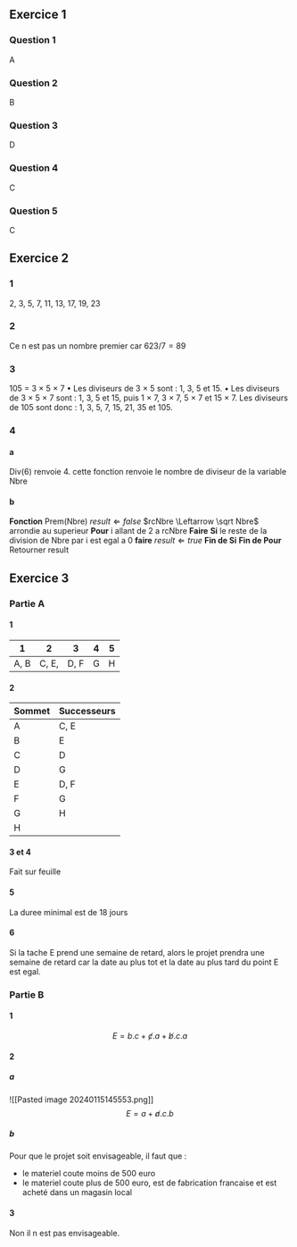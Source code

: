 ## Exercice 1

### Question 1
A
### Question 2
B
### Question 3
D
### Question 4
C
### Question 5
C
## Exercice 2
### 1
2, 3, 5, 7, 11, 13, 17, 19, 23
### 2
Ce n est pas un nombre premier car $623 / 7 = 89$
### 3
105 = 3 × 5 × 7
• Les diviseurs de 3 × 5 sont : 1, 3, 5 et 15.
• Les diviseurs de 3 × 5 × 7 sont : 1, 3, 5 et 15, puis 1 × 7, 3 × 7, 5 × 7 et 15 × 7.
Les diviseurs de 105 sont donc : 1, 3, 5, 7, 15, 21, 35 et 105.
### 4
#### a
Div(6) renvoie 4. cette fonction renvoie le nombre de diviseur de la variable Nbre
#### b
**Fonction** Prem(Nbre)
	$result \Leftarrow false$
	$rcNbre \Leftarrow \sqrt Nbre$ arrondie au superieur
	**Pour** i allant de 2 a rcNbre **Faire**
		**Si** le reste de la division de Nbre par i est egal a 0 **faire**
			$result \Leftarrow true$
		**Fin de Si**
	**Fin de Pour**
	Retourner result

## Exercice 3
### Partie A
#### 1
| 1 | 2 | 3 | 4 | 5 |
| ---- | ---- | ---- | ---- | ---- |
| A, B | C, E, | D, F | G | H |
#### 2
| Sommet | Successeurs |
| ---- | ---- |
| A | C, E |
| B | E |
| C | D |
| D | G |
| E | D, F |
| F | G |
| G | H |
| H |  |
#### 3 et 4
Fait sur feuille

#### 5
La duree minimal est de 18 jours
#### 6
Si la tache E prend une semaine de retard, alors le projet prendra une semaine de retard car la date au plus tot et la date au plus tard du point E est egal.

### Partie B
#### 1
$$E = b.c + \not c.a + \not b.c.a$$
#### 2
##### a
![[Pasted image 20240115145553.png]]
$$E = a + \not a.c.b$$
##### b
Pour que le projet soit envisageable, il faut que :
- le materiel coute moins de 500 euro
- le materiel coute plus de 500 euro, est de fabrication francaise et est acheté dans un magasin local
#### 3
Non il n est pas envisageable.
